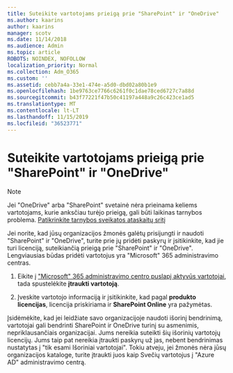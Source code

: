 ```yaml
---
title: Suteikite vartotojams prieigą prie "SharePoint" ir "OneDrive"
ms.author: kaarins
author: kaarins
manager: scotv
ms.date: 11/14/2018
ms.audience: Admin
ms.topic: article
ROBOTS: NOINDEX, NOFOLLOW
localization_priority: Normal
ms.collection: Adm_O365
ms.custom: ''
ms.assetid: cebb7a4a-33e1-474e-a5d0-dbd02a80b1e9
ms.openlocfilehash: 1be9763ce7766c6261f0c1dae78ced6727c7a88d
ms.sourcegitcommit: b43f77221f47b50c41197a448a9c26c423ce1ad5
ms.translationtype: MT
ms.contentlocale: lt-LT
ms.lasthandoff: 11/15/2019
ms.locfileid: "36523771"
---
```

# <a name="give-users-access-to-sharepoint-and-onedrive"></a>Suteikite vartotojams prieigą prie "SharePoint" ir "OneDrive"

> [!NOTE]
> Jei "OneDrive" arba "SharePoint" svetainė nėra prieinama keliems vartotojams, kurie anksčiau turėjo prieigą, gali būti laikinas tarnybos problema. [Patikrinkite tarnybos sveikatos ataskaitų sritį](https://portal.office.com/adminportal/home#/servicehealth)
  
Jei norite, kad jūsų organizacijos žmonės galėtų prisijungti ir naudoti "SharePoint" ir "OneDrive", turite prie jų pridėti paskyrų ir įsitikinkite, kad jie turi licenciją, suteikiančią prieigą prie "SharePoint" ir "OneDrive". Lengviausias būdas pridėti vartotojus yra "Microsoft" 365 administravimo centras.
  
1. Eikite į ["Microsoft" 365 administravimo centro puslapį aktyvūs vartotojai](https://portal.office.com/adminportal/home#/users), tada spustelėkite **įtraukti vartotoją**.
    
2. Įveskite vartotojo informaciją ir įsitikinkite, kad pagal **produkto licencijas**, licencija priskiriama ir **SharePoint Online** yra pažymėtas. 
    
Įsidėmėkite, kad jei leidžiate savo organizacijoje naudoti išorinį bendrinimą, vartotojai gali bendrinti SharePoint ir OneDrive turinį su asmenimis, nepriklausančiais organizacijai. Jums nereikia suteikti šių išorinių vartotojų licencijų. Jums taip pat nereikia įtraukti paskyrų už jas, nebent bendrinimas nustatytas į "tik esami Išoriniai vartotojai". Tokiu atveju, jei žmonės nėra jūsų organizacijos kataloge, turite įtraukti juos kaip Svečių vartotojus į "Azure AD" administravimo centrą.
  

